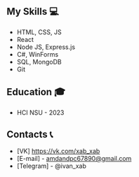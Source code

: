 ## My Skills 💻

- HTML, CSS, JS
- React
- Node JS, Express.js
- C#, WinForms
- SQL, MongoDB
- Git

## Education 🎓
- HCI NSU - 2023

## Contacts 📞
- [VK] https://vk.com/xab_xab
- [E-mail] - amdandpc67890@gmail.com
- [Telegram] - @ivan_xab



